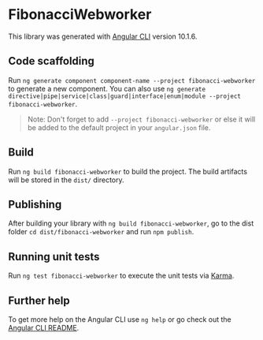 # FibonacciWebworker

This library was generated with [Angular CLI](https://github.com/angular/angular-cli) version 10.1.6.

## Code scaffolding

Run `ng generate component component-name --project fibonacci-webworker` to generate a new component. You can also use `ng generate directive|pipe|service|class|guard|interface|enum|module --project fibonacci-webworker`.
> Note: Don't forget to add `--project fibonacci-webworker` or else it will be added to the default project in your `angular.json` file. 

## Build

Run `ng build fibonacci-webworker` to build the project. The build artifacts will be stored in the `dist/` directory.

## Publishing

After building your library with `ng build fibonacci-webworker`, go to the dist folder `cd dist/fibonacci-webworker` and run `npm publish`.

## Running unit tests

Run `ng test fibonacci-webworker` to execute the unit tests via [Karma](https://karma-runner.github.io).

## Further help

To get more help on the Angular CLI use `ng help` or go check out the [Angular CLI README](https://github.com/angular/angular-cli/blob/master/README.md).
